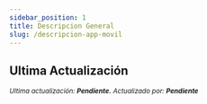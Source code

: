 ```yaml
---
sidebar_position: 1
title: Descripcion General
slug: /descripcion-app-movil
---
```



## Ultima Actualización

<div class="ultima-actualizacion">
  <small>
    <i>
      Ultima actualización:
      <b> Pendiente.</b>
    </i>
  </small>

  <small>
    <i>
      Actualizado por:
      <b> Pendiente</b>
    </i>
  </small>
</div>